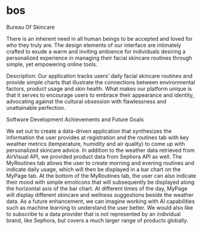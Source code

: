 # bos

Bureau Of Skincare

There is an inherent need in all human beings to be accepted and loved for who they truly are.  The design elements of our interface are intimately crafted to exude a warm and inviting ambience for individuals desiring a personalized experience in managing their facial skincare routines through simple, yet empowering online tools.

Description: Our application tracks users’ daily facial skincare routines and provide simple charts that illustrate the connections between environmental factors, product usage and skin health.  What makes our platform unique is that it serves to encourage users to embrace their appearance and identity, advocating against the cultural obsession with flawlessness and unattainable perfection.

Software Development Achievements and Future Goals

We set out to create a data-driven application that synthesizes the information the user provides at registration and the routines tab with key weather metrics (temperature, humidity and air quality) to come up with personalized skincare advice.  In addition to the weather data retrieved from AirVisual API, we provided product data from Sephora API as well.  The MyRoutines tab allows the user to create morning and evening routines and indicate daily usage, which will then be displayed in a bar chart on the MyPage tab.  At the bottom of the MyRoutines tab, the user can also indicate their mood with simple emoticons that will subsequently be displayed along the horizontal axis of the bar chart.
At different times of the day, MyPage will display different skincare and wellness suggestions beside the weather data.  As a future enhancement, we can imagine working with AI capabilities such as machine learning to understand the user better.  We would also like to subscribe to a data provider that is not represented by an individual brand, like Sephora, but covers a much larger range of products globally.
